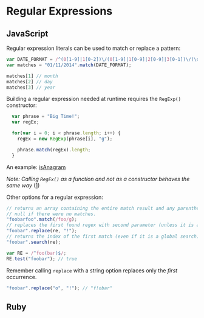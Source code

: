 # Regular Expressions

## JavaScript

Regular expression literals can be used to match or replace a pattern:

```JavaScript
var DATE_FORMAT = /^(0[1-9]|1[0-2])\/(0[1-9]|1[0-9]|2[0-9]|3[0-1])\/(\d{4})$/;
var matches = "01/11/2014".match(DATE_FORMAT);

matches[1] // month
matches[2] // day
matches[3] // year
```

Building a regular expression needed at runtime requires the `RegExp()` constructor:

```JavaScript
  var phrase = "Big Time!";
  var regEx;

  for(var i = 0; i < phrase.length; i++) {
    regEx = new RegExp(phrase[i], "g");

    phrase.match(regEx).length;
  }
```
An example: [isAnagram](./example.js)

*Note: Calling `RegEx()` as a function and not as a constructor behaves the same way* ([1](../../references.md))

Other options for a regular expression:
```JavaScript
// returns an array containing the entire match result and any parentheses-captured matched results
// null if there were no matches.
"foobarfoo".match(/foo/g);
// replaces the first found regex with second parameter (unless it is a global search)
"foobar".replace(re, "!");
// returns the index of the first match (even if it is a global search)
"foobar".search(re);

var RE = /^foo(bar)$/;
RE.test("foobar"); // true
```

Remember calling `replace` with a string option replaces only the *first* occurrence.
```JavaScript
"foobar".replace("o", "!"); // "f!obar"
```

## Ruby
